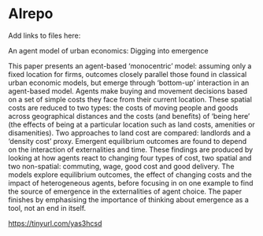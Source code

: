 # AIrepo
Add links to files here:

An agent model of urban economics: Digging into emergence

This paper presents an agent-based ‘monocentric’ model: assuming only a fixed location for firms, outcomes closely parallel those found in classical urban economic models, but emerge through ‘bottom-up’ interaction in an agent-based model. Agents make buying and movement decisions based on a set of simple costs they face from their current location. These spatial costs are reduced to two types: the costs of moving people and goods across geographical distances and the costs (and benefits) of ‘being here’ (the effects of being at a particular location such as land costs, amenities or disamenities). Two approaches to land cost are compared: landlords and a ‘density cost’ proxy. Emergent equilibrium outcomes are found to depend on the interaction of externalities and time. These findings are produced by looking at how agents react to changing four types of cost, two spatial and two non-spatial: commuting, wage, good cost and good delivery. The models explore equilibrium outcomes, the effect of changing costs and the impact of heterogeneous agents, before focusing in on one example to find the source of emergence in the externalities of agent choice. The paper finishes by emphasising the importance of thinking about emergence as a tool, not an end in itself.

https://tinyurl.com/yas3hcsd
